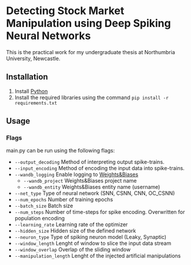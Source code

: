 # Detecting Stock Market Manipulation using Deep Spiking Neural Networks

This is the practical work for my undergraduate thesis at Northumbria University, Newcastle.

## Installation

1. Install [Python](https://www.python.org/downloads/)
2. Install the required libraries using the command ```pip install -r requirements.txt```

## Usage
### Flags
main.py can be run using the following flags:
- ```--output_decoding``` Method of interpreting output spike-trains.
- ```--input_encoding``` Method of encoding the input data into spike-trains.
- ```--wandb_logging``` Enable logging to [Weights&Biases](https://www.wandb.ai)
  - ```--wandb_project``` Weights&Biases project name
  - ```--wandb_entity```  Weights&Biases entity name (username)
- ```--net_type``` Type of neural network (SNN, CSNN, CNN, OC_CSNN)
- ```--num_epochs``` Number of training epochs
- ```--batch_size``` Batch size
- ```--num_steps``` Number of time-steps for spike encoding. Overwritten for population encoding
- ```--learning_rate``` Learning rate of the optimizer
- ```--hidden_size``` Hidden size of the defined network
- ```--neuron_type``` Type of spiking neuron model (Leaky, Synaptic)
- ```--window_length``` Lenght of window to slice the input data stream
- ```--window_overlap``` Overlap of the sliding window
- ```--manipulation_length``` Lenght of the injected artificial manipulations

